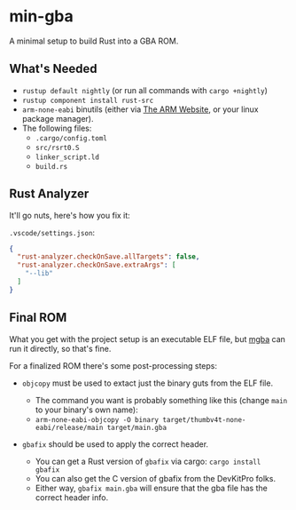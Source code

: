 # min-gba

A minimal setup to build Rust into a GBA ROM.

## What's Needed

* `rustup default nightly` (or run all commands with `cargo +nightly`)
* `rustup component install rust-src`
* `arm-none-eabi` binutils (either via [The ARM Website][1], or your linux package manager).
* The following files:
  * `.cargo/config.toml`
  * `src/rsrt0.S`
  * `linker_script.ld`
  * `build.rs`

[1]: https://developer.arm.com/tools-and-software/open-source-software/developer-tools/gnu-toolchain/gnu-rm

## Rust Analyzer

It'll go nuts, here's how you fix it:

`.vscode/settings.json`:
```json
{
  "rust-analyzer.checkOnSave.allTargets": false,
  "rust-analyzer.checkOnSave.extraArgs": [
    "--lib"
  ]
}
```

## Final ROM

What you get with the project setup is an executable ELF file, but [mgba](https://mgba.io/) can run it directly, so that's fine.

For a finalized ROM there's some post-processing steps:

* `objcopy` must be used to extact just the binary guts from the ELF file.
  * The command you want is probably something like this (change `main` to your binary's own name):
  * `arm-none-eabi-objcopy -O binary target/thumbv4t-none-eabi/release/main target/main.gba`

* `gbafix` should be used to apply the correct header.
  * You can get a Rust version of `gbafix` via cargo: `cargo install gbafix`
  * You can also get the C version of gbafix from the DevKitPro folks.
  * Either way, `gbafix main.gba` will ensure that the gba file has the correct header info.
